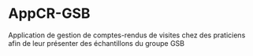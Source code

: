 # AppCR-GSB
Application de gestion de comptes-rendus de visites chez des praticiens afin de leur présenter des échantillons du groupe GSB
